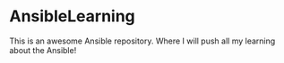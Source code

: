 # AnsibleLearning
This is an awesome Ansible repository. Where I will push all my learning about the Ansible!
